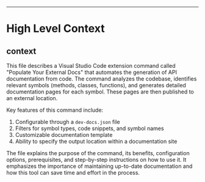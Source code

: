 

  ---
# High Level Context
## context
This file describes a Visual Studio Code extension command called "Populate Your External Docs" that automates the generation of API documentation from code. The command analyzes the codebase, identifies relevant symbols (methods, classes, functions), and generates detailed documentation pages for each symbol. These pages are then published to an external location.

Key features of this command include:
1. Configurable through a `dev-docs.json` file
2. Filters for symbol types, code snippets, and symbol names
3. Customizable documentation template
4. Ability to specify the output location within a documentation site

The file explains the purpose of the command, its benefits, configuration options, prerequisites, and step-by-step instructions on how to use it. It emphasizes the importance of maintaining up-to-date documentation and how this tool can save time and effort in the process.

  